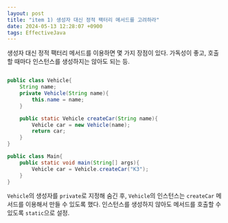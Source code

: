 ```yaml
---
layout: post
title: "item 1) 생성자 대신 정적 팩터리 메서드를 고려하라"
date: 2024-05-13 12:28:07 +0900
tags: EffectiveJava
---
```


생성자 대신 정적 팩터리 메서드를 이용하면 몇 가지 장점이 있다. 가독성이 좋고, 호출할 때마다 인스턴스를 생성하지는 않아도 되는 등.

```java

public class Vehicle{
    String name;
    private Vehicle(String name){
        this.name = name;
    }

    public static Vehicle createCar(String name){
        Vehicle car = new Vehicle(name);
        return car;
    }
}

public class Main{
    public static void main(String[] args){
        Vehicle car = Vehicle.createCar("K3");
    }
}

```

`Vehicle`의 생성자를 `private`로 지정해 숨긴 후, `Vehicle`의 인스턴스는 `createCar` 메서드를 이용해서 만들 수 있도록 했다. 인스턴스를 생성하지 않아도 메서드를 호출할 수 있도록 `static`으로 설정.
